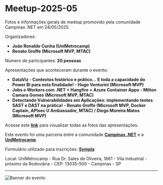 # Meetup-2025-05
Fotos e informações gerais de meetup promovido pela comunidade Campinas .NET em 24/05/2025.

Organizadores:
- **João Ronaldo Cunha (UniMetrocamp)**
- **Renato Groffe (Microsoft MVP, MTAC)**

Número de participantes: **20 pessoas**

Apresentações que aconteceram durante o evento:
- **DataViz - Contextos histórico e prático... E toda a capacidade do Power BI para esta finalidade! - Hugo Venturini (Microsoft MVP)**
- **Jobs e Workers com .NET + Hangfire + Azure Container Apps - Milton Camara Gomes (Microsoft MVP, MTAC)**
- **Detectando Vulnerabilidades em Aplicações: implementando testes SAST e DAST na prática! - Renato Groffe (Microsoft MVP, Docker Captain, APIsec U Ambassador, MTAC) / Diego Moreira Matos (Microsoft MVP)**

Acesse este [**link**](/img/) para visualizar todas as fotos das apresentações.

Este evento foi uma parceria entre a comunidade [**Campinas .NET**](https://www.meetup.com/campinasdotnet/) e a [**UniMetrocamp**](https://www.wyden.com.br/unidades/unimetrocamp).

Formulário utilizado para inscrições: [**Sympla**](https://www.sympla.com.br/evento/seguranca-em-aplicacoes-containers-azure-dataviz-power-bi-gratuito-e-presencial-campinas-sp/2956023)

Local: UniMetrocamp - Rua Dr. Sales de Oliveira, 1661 - Vila Industrial - próximo da Rodoviária - CEP: 13035-500 - Campinas - SP

---

![Banner do evento](img/banner.png)
